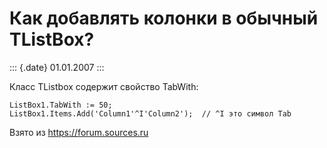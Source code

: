 Как добавлять колонки в обычный TListBox?
=========================================

::: {.date}
01.01.2007
:::

Класс TListbox содержит свойство TabWith:

    ListBox1.TabWith := 50; 
    ListBox1.Items.Add('Column1'^I'Column2');  // ^I это символ Tab

Взято из <https://forum.sources.ru>
